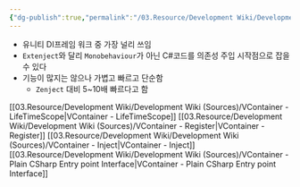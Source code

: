 ```yaml
---
{"dg-publish":true,"permalink":"/03.Resource/Development Wiki/Development Wiki (Sources)/유니티 DI프레임워크 - VContainer/","noteIcon":"","created":"2025-05-23T02:07:38.739+09:00","updated":"2025-07-19T22:58:36.992+09:00"}
---
```


- 유니티 DI프레임 워크 중 가장 널리 쓰임
- `Extenject`와 달리 `Monobehaviour`가 아닌 C#코드를 의존성 주입 시작점으로 잡을 수 있다
- 기능이 많지는 않으나 가볍고 빠르고 단순함
    - `Zenject` 대비 5~10배 빠르다고 함

[[03.Resource/Development Wiki/Development Wiki (Sources)/VContainer - LifeTimeScope\|VContainer - LifeTimeScope]]
[[03.Resource/Development Wiki/Development Wiki (Sources)/VContainer - Register\|VContainer - Register]]
[[03.Resource/Development Wiki/Development Wiki (Sources)/VContainer - Inject\|VContainer - Inject]]
[[03.Resource/Development Wiki/Development Wiki (Sources)/VContainer - Plain CSharp Entry point Interface\|VContainer - Plain CSharp Entry point Interface]]